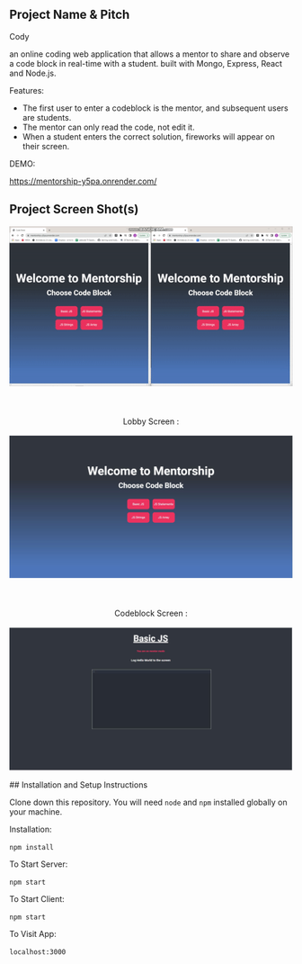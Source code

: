 ## Project Name & Pitch

Cody 

an online coding web application that allows a mentor to share and observe a code block in real-time with a student.
built with Mongo, Express, React and Node.js.

Features:

* The first user to enter a codeblock is the mentor, and subsequent users are students.
* The mentor can only read the code, not edit it.
* When a student enters the correct solution, fireworks will appear on their screen.

DEMO:

https://mentorship-y5pa.onrender.com/


## Project Screen Shot(s)
 
<div align="center">

![](./readme/Mentorship.gif)
<br/>
<br/>
<br/>
<br/>
Lobby Screen : 
<br>
<br>
![](./readme/Lobby.JPG)
<br/>
<br/>
<br/>
<br/>
Codeblock Screen : 
<br>
<br>
![](./readme/Codeblock.JPG)
</div>
## Installation and Setup Instructions


Clone down this repository. You will need `node` and `npm` installed globally on your machine.  

Installation:

`npm install`  

To Start Server:

`npm start`  

To Start Client:

`npm start`

To Visit App:

`localhost:3000`  
